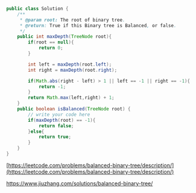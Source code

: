 ```java
public class Solution {
    /**
     * @param root: The root of binary tree.
     * @return: True if this Binary tree is Balanced, or false.
     */
    public int maxDepth(TreeNode root){
        if(root == null){
            return 0;
        }

        int left = maxDepth(root.left);
        int right = maxDepth(root.right);

        if(Math.abs(right - left) > 1 || left == -1 || right == -1){
            return -1;
        }
        return Math.max(left,right) + 1;
    }
    public boolean isBalanced(TreeNode root) {
        // write your code here
        if(maxDepth(root) == -1){
            return false;
        }else{
            return true;
        }
    }
}
```

[https://leetcode.com/problems/balanced-binary-tree/description/](https://leetcode.com/problems/balanced-binary-tree/description/)

https://www.jiuzhang.com/solutions/balanced-binary-tree/

